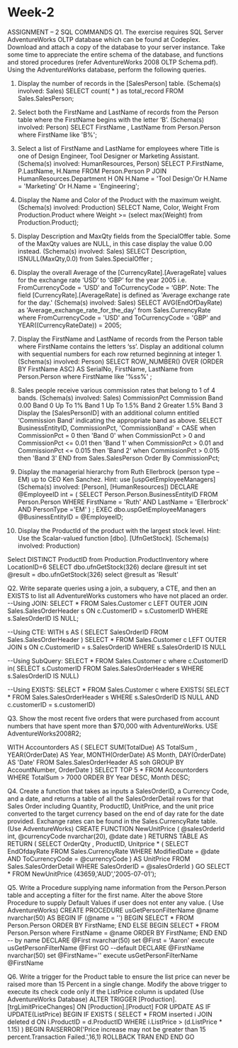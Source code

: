 # Week-2
ASSIGNMENT – 2 
SQL COMMANDS 
Q1. The exercise requires SQL Server AdventureWorks OLTP database which can be found at Codeplex. Download and attach a copy of the database to your server instance. Take some time to appreciate the entire schema of the database, and functions and stored procedures (refer AdventureWorks 2008 OLTP Schema.pdf). Using the AdventureWorks database, perform the following queries.
1. Display the number of records in the [SalesPerson] table. (Schema(s) involved: Sales)
SELECT count( * ) as  total_record FROM Sales.SalesPerson;

2. Select both the FirstName and LastName of records from the Person table where the FirstName begins with the letter ‘B’. (Schema(s) involved: Person)
SELECT FirstName , LastName from Person.Person where FirstName like 'B%';

3. Select a list of FirstName and LastName for employees where Title is one of Design Engineer, Tool Designer or Marketing Assistant. (Schema(s) involved: HumanResources, Person)
SELECT P.FirstName, P.LastName, H.Name 
 FROM Person.Person P
 		 JOIN HumanResources.Department H
     		 ON H.Name = 'Tool Design'Or 
		 H.Name = 'Marketing' Or 
		 H.Name = 'Engineering';

4. Display the Name and Color of the Product with the maximum weight. (Schema(s) involved: Production)
SELECT  Name, Color, Weight From Production.Product 
where Weight >= (select max(Weight) from Production.Product);

5. Display Description and MaxQty fields from the SpecialOffer table. Some of the MaxQty values are NULL, in this case display the value 0.00 instead. (Schema(s) involved: Sales)
SELECT Description, ISNULL(MaxQty,0.0) from Sales.SpecialOffer ;

6. Display the overall Average of the [CurrencyRate].[AverageRate] values for the exchange rate ‘USD’ to ‘GBP’ for the year 2005 i.e. FromCurrencyCode = ‘USD’ and ToCurrencyCode = ‘GBP’. Note: The field [CurrencyRate].[AverageRate] is defined as 'Average exchange rate for the day.' (Schema(s) involved: Sales)
SELECT AVG(EndOfDayRate) as 'Average_exchange_rate_for_the_day' 
from Sales.CurrencyRate 
		where FromCurrencyCode = 'USD' 
		and ToCurrencyCode = 'GBP'
		and YEAR((CurrencyRateDate)) = 2005;

7. Display the FirstName and LastName of records from the Person table where FirstName contains the letters ‘ss’. Display an additional column with sequential numbers for each row returned beginning at integer 1. (Schema(s) involved: Person)
SELECT ROW_NUMBER() OVER (ORDER BY FirstName ASC) 
AS SerialNo, FirstName, LastName 
		from Person.Person 
		where FirstName like '%ss%' ;

8. Sales people receive various commission rates that belong to 1 of 4 bands. (Schema(s) involved: Sales)
CommissionPct Commission Band
0.00 Band 0
Up To 1% Band 1
Up To 1.5% Band 2
Greater 1.5% Band 3
Display the [SalesPersonID] with an additional column entitled ‘Commission Band’ indicating the appropriate band as above.
	SELECT BusinessEntityID, CommissionPct,
'CommissionBand' = CASE
		when CommissionPct = 0 then 'Band 0'
		when CommissionPct > 0 and CommissionPct <= 0.01 then 'Band 1'
		when CommissionPct > 0.01 and CommissionPct <= 0.015 then 'Band 2'
		when CommissionPct > 0.015 then 'Band 3'
	END
		from Sales.SalesPerson
		Order By CommissionPct;
9. Display the managerial hierarchy from Ruth Ellerbrock (person type – EM) up to CEO Ken Sanchez. Hint: use [uspGetEmployeeManagers] (Schema(s) involved: [Person], [HumanResources]) 
DECLARE @EmployeeID int = (
	SELECT Person.Person.BusinessEntityID FROM Person.Person 
	WHERE FirstName = 'Ruth' AND LastName = 'Ellerbrock' AND PersonType ='EM' ) ;
EXEC dbo.uspGetEmployeeManagers @BusinessEntityID = @EmployeeID;

10. Display the ProductId of the product with the largest stock level. Hint: Use the Scalar-valued function [dbo]. [UfnGetStock]. (Schema(s) involved: Production)

Select DISTINCT ProductID  from Production.ProductInventory where LocationID=6 
	SELECT dbo.ufnGetStock(326)
	declare @result int
	set @result = dbo.ufnGetStock(326)
	select @result as 'Result'


Q2. Write separate queries using a join, a subquery, a CTE, and then an EXISTS to list all AdventureWorks customers who have not placed an order.
--Using JOIN:
SELECT *
FROM Sales.Customer c
LEFT OUTER JOIN Sales.SalesOrderHeader s ON c.CustomerID = s.CustomerID
WHERE s.SalesOrderID IS NULL;

--Using CTE:
WITH s AS
(   SELECT SalesOrderID
    FROM Sales.SalesOrderHeader
)
SELECT *
FROM Sales.Customer c
LEFT OUTER JOIN s ON c.CustomerID = s.SalesOrderID
WHERE s.SalesOrderID IS NULL

--Using SubQuery:
SELECT *
FROM Sales.Customer c
where c.CustomerID in(
SELECT s.CustomerID
FROM Sales.SalesOrderHeader s
WHERE s.SalesOrderID IS NULL)

--Using EXISTS:
SELECT *
FROM Sales.Customer c
where EXISTS(
SELECT *
FROM Sales.SalesOrderHeader s
WHERE s.SalesOrderID IS NULL
AND c.customerID = s.customerID)

Q3. Show the most recent five orders that were purchased from account numbers that have spent more than $70,000 with AdventureWorks.
USE AdventureWorks2008R2;

WITH Accountorders
AS (
	SELECT SUM(TotalDue) AS TotalSum ,
		   YEAR(OrderDate) AS Year,
		   MONTH(OrderDate) AS Month,
		   DAY(OrderDate) AS 'Date'
	FROM Sales.SalesOrderHeader AS soh
	GROUP BY AccountNumber, OrderDate
)
SELECT TOP 5 * FROM Accountorders
	WHERE TotalSum > 7000
	ORDER BY Year DESC, Month DESC;





Q4. Create a function that takes as inputs a SalesOrderID, a Currency Code, and a date, and returns a table of all the SalesOrderDetail rows for that Sales Order including Quantity, ProductID, UnitPrice, and the unit price converted to the target currency based on the end of day rate for the date provided. Exchange rates can be found in the Sales.CurrencyRate table. (Use AdventureWorks)
CREATE FUNCTION NewUnitPrice (
	@salesOrderId int,
	@currencyCode nvarchar(20),
	@date date
)
RETURNS TABLE
AS 
RETURN (
	 SELECT OrderQty , ProductID, Unitprice *
	 ( SELECT EndOfdayRate 
	 FROM Sales.CurrencyRate
	 WHERE ModifiedDate = @date AND
	 ToCurrencyCode = @currencyCode )
	 AS UnitPrice
	 FROM Sales.SalesOrderDetail
	 WHERE SalesOrderID = @salesOrderId
)
GO 
SELECT * FROM NewUnitPrice (43659,'AUD','2005-07-01');

Q5. Write a Procedure supplying name information from the Person.Person table and accepting a filter for the first name. Alter the above Store Procedure to supply Default Values if user does not enter any value. ( Use AdventureWorks)
CREATE PROCEDURE usGetPersonFilterName
@name nvarchar(50)
AS 
BEGIN
	IF (@name = '') BEGIN 
		SELECT * FROM Person.Person ORDER BY FirstName;
	END 
	ELSE BEGIN
		SELECT * FROM Person.Person where FirstName = @name ORDER BY FirstName;
	END 
END 
-- by name 
DECLARE @First nvarchar(50)
set @First = 'Aaron'
execute usGetPersonFilterName @First
GO
--default 
DECLARE @FirstName nvarchar(50)
set @FirstName=''
execute usGetPersonFilterName @FirstName


Q6. Write a trigger for the Product table to ensure the list price can never be raised more than 15 Percent in a single change. Modify the above trigger to execute its check code only if the ListPrice column is updated (Use AdventureWorks Database)
ALTER TRIGGER [Production].[trgLimitPriceChanges]
	ON [Production].[Product] FOR UPDATE
	AS
IF UPDATE(ListPrice)
	BEGIN
	IF EXISTS (
	SELECT * FROM inserted i
	JOIN deleted d ON i.ProductID = d.ProductID
	WHERE i.ListPrice > (d.ListPrice * 1.15) )
	BEGIN RAISERROR('Price increase may not be greater than 15 percent.Transaction Failed.',16,1)
	ROLLBACK TRAN
	END
END
GO
